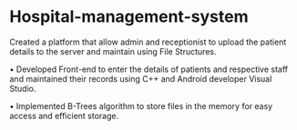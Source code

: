 # Hospital-management-system
Created a platform that allow admin and receptionist to upload the patient details to the server and maintain using File Structures.

• Developed Front-end to enter the details of patients and respective staff and maintained their records using C++ and Android developer Visual Studio.

• Implemented B-Trees algorithm to store files in the memory for easy access and efficient storage.
